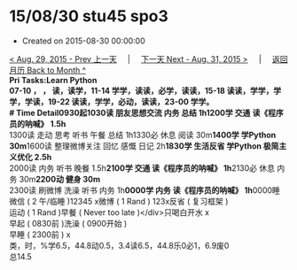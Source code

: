 # 15/08/30 stu45 spo3

* Created on 2015-08-30 00:00:00

[&lt; Aug. 29, 2015 - Prev 上一天](d29.md)     \|     [下一天 Next - Aug. 31, 2015 &gt;](d31.md)     \|     [返回月历 Back to Month ^](index.md)   
**Pri Tasks:**Learn Python  
07-10 ， ， 读，读学，11-14 学学，读读，必学，读读，15-18 读读，学学，学学，学读，19-22 读读，学学，必动，读读，23-00 学学。  
**\# Time Detail**0930起1030读 朋友思想交流 内务 总结 1h**1200学 交通** **读《程序员的呐喊》** **1.5h**  
1300读 走动 思考 听书 午餐 总结 1h1330必 休息 阅读 30m**1400学 学Python 30m**1600读 整理微博关注 回忆 感慨 日记 2h**1830学 生活反省 学Python 极简主义优化 2.5h**  
2000读 内务 听书 晚餐 1.5h**2100学 交通 读《程序员的呐喊》 1h**2130必 休息 内务 30m**2200动 健身 30m**  
2300读 刷微博 洗澡 听书 内务 1h**0000学 内务 读《程序员的呐喊》 1h**0000睡  
微信 \( 2 午/临睡 \)12345 x微博 \( 1 Rand \) 123x反省 \( 复习框架 \)  
运动 \( 1 Rand \)早餐 \( Never too late \)&lt;/div&gt;只喝白开水 x  
早起 \( 0830前 \)洗澡 \( 0900开始 \)  
早睡 \( 2300前 \) x  
类，时，%学6.5，44.8动0.5，3.4读6.5，44.8乐0必1，6.9废0  
总14.5

